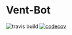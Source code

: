 # Vent-Bot

![travis build](https://travis-ci.org/fac-14/Vent-Bot.svg?branch=master)
[![codecov](https://codecov.io/gh/fac-14/Vent-Bot/branch/master/graph/badge.svg)](https://codecov.io/gh/fac-14/Vent-Bot)
